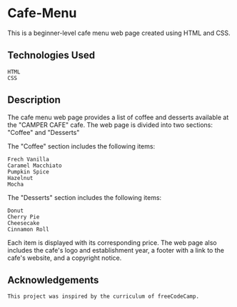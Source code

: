 # Cafe-Menu

This is a beginner-level cafe menu web page created using HTML and CSS.

## Technologies Used
    HTML
    CSS
    
## Description
The cafe menu web page provides a list of coffee and desserts available at the "CAMPER CAFE" cafe. The web page is divided into two sections: "Coffee" and "Desserts"

The "Coffee" section includes the following items:

    Frech Vanilla
    Caramel Macchiato
    Pumpkin Spice
    Hazelnut
    Mocha
The "Desserts" section includes the following items:

    Donut
    Cherry Pie
    Cheesecake
    Cinnamon Roll
Each item is displayed with its corresponding price. The web page also includes the cafe's logo and establishment year, a footer with a link to the cafe's website, and a copyright notice.

## Acknowledgements
    This project was inspired by the curriculum of freeCodeCamp.
